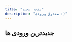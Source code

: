 ```yaml
---
title: "صفحه نخست"
description: "صندوق ورودی :)"
---
```


<div>

<IntroPost />

</div>

## جدیدترین ورودی ها

<PostArchives  />
